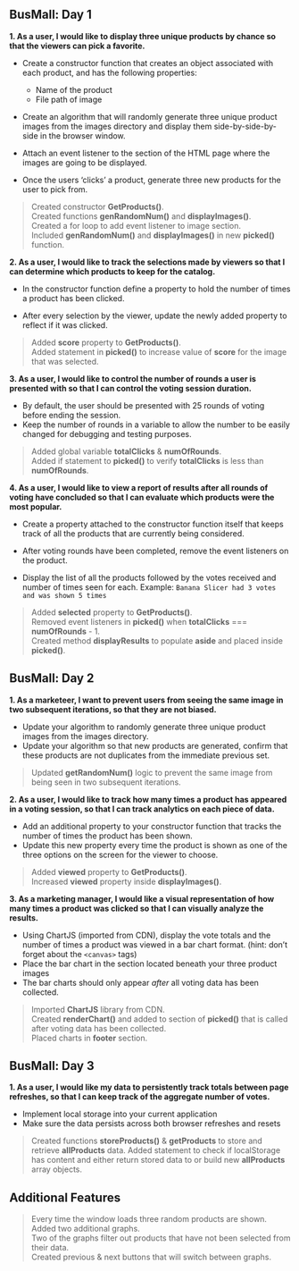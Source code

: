 ## BusMall: Day 1

**1. As a user, I would like to display three unique products by chance so that the viewers can pick a favorite.**

* Create a constructor function that creates an object associated with each product, and has the following properties:
	* Name of the product
	* File path of image

* Create an algorithm that will randomly generate three unique product images from the images directory and display them side-by-side-by-side in the browser window.

* Attach an event listener to the section of the HTML page where the images are going to be displayed.

* Once the users ‘clicks’ a product, generate three new products for the user to pick from.
> Created constructor **GetProducts()**.  
> Created functions **genRandomNum()** and **displayImages()**.  
> Created a for loop to add event listener to image section.  
> Included **genRandomNum()** and **displayImages()** in new **picked()** function.

**2. As a user, I would like to track the selections made by viewers so that I can determine which products to keep for the catalog.**
* In the constructor function define a property to hold the number of times a product has been clicked.

* After every selection by the viewer, update the newly added property to reflect if it was clicked.
> Added **score** property to **GetProducts()**.  
> Added statement in **picked()** to increase value of **score** for the image that was selected.

**3. As a user, I would like to control the number of rounds a user is presented with so that I can control the voting session duration.**
* By default, the user should be presented with 25 rounds of voting before ending the session.
* Keep the number of rounds in a variable to allow the number to be easily changed for debugging and testing purposes.
> Added global variable **totalClicks** & **numOfRounds**.  
> Added if statement to **picked()** to verify **totalClicks** is less than **numOfRounds**. 

**4. As a user, I would like to view a report of results after all rounds of voting have concluded so that I can evaluate which products were the most popular.**
*  Create a property attached to the constructor function itself that keeps track of all the products that are currently being considered.
        
 *  After voting rounds have been completed, remove the event listeners on the product.
        
 *   Display the list of all the products followed by the votes received and number of times seen for each. Example:  `Banana Slicer had 3 votes and was shown 5 times`
> Added **selected** property to **GetProducts()**.  
> Removed event listeners in **picked()** when **totalClicks** === **numOfRounds** - 1.  
> Created method **displayResults** to populate **aside** and placed inside **picked()**. 

## BusMall: Day 2

**1. As a marketeer, I want to prevent users from seeing the same image in two subsequent iterations, so that they are not biased.**

-   Update your algorithm to randomly generate three unique product images from the images directory.
-   Update your algorithm so that new products are generated, confirm that these products are not duplicates from the immediate previous set.
> Updated **getRandomNum()** logic to prevent the same image from being seen in two subsequent iterations. 

**2. As a user, I would like to track how many times a product has appeared in a voting session, so that I can track analytics on each piece of data.**

-   Add an additional property to your constructor function that tracks the number of times the product has been shown.
-   Update this new property every time the product is shown as one of the three options on the screen for the viewer to choose.
> Added **viewed** property to **GetProducts()**.  
> Increased **viewed** property inside **displayImages()**. 

**3. As a marketing manager, I would like a visual representation of how many times a product was clicked so that I can visually analyze the results.**

-   Using ChartJS (imported from CDN), display the vote totals and the number of times a product was viewed in a bar chart format. (hint: don’t forget about the  `<canvas>`  tags)
-   Place the bar chart in the section located beneath your three product images
-   The bar charts should only appear  _after_  all voting data has been collected.
> Imported **ChartJS** library from CDN.  
> Created **renderChart()** and added to section of **picked()** that is called after voting data has been collected.  
> Placed charts in **footer** section. 

## BusMall: Day 3
**1. As a user, I would like my data to persistently track totals between page refreshes, so that I can keep track of the aggregate number of votes.**

-   Implement local storage into your current application
-   Make sure the data persists across both browser refreshes and resets
>Created functions **storeProducts()** & **getProducts** to store and retrieve **allProducts** data. 
>Added statement to check if localStorage has content and either return stored data to or build new **allProducts** array objects. 

## Additional Features
> Every time the window loads three random products are shown. 
> Added two additional graphs.  
> Two of the graphs filter out products that have not been selected from their data.  
> Created previous & next buttons that will switch between graphs. 